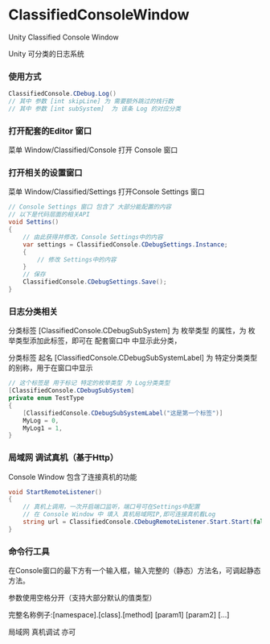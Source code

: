 # ClassifiedConsoleWindow
Unity Classified Console Window

Unity 可分类的日志系统

### 使用方式

``` C#
ClassifiedConsole.CDebug.Log()
// 其中 参数 [int skipLine] 为 需要额外跳过的栈行数
// 其中 参数 [int subSystem]  为 该条 Log 的对应分类
```
### 打开配套的Editor 窗口

菜单 Window/Classified/Console 打开 Console 窗口

### 打开相关的设置窗口

菜单 Window/Classified/Settings 打开Console Settings 窗口

``` C#
// Console Settings 窗口 包含了 大部分能配置的内容
// 以下是代码层面的相关API
void Settins()
{
    // 由此获得并修改，Console Settings中的内容
    var settings = ClassifiedConsole.CDebugSettings.Instance;
    {
        // 修改 Settings中的内容
    }
    // 保存
    ClassifiedConsole.CDebugSettings.Save();
}
```
### 日志分类相关
分类标签 [ClassifiedConsole.CDebugSubSystem] 为 枚举类型 的属性，为 枚举类型添加此标签，即可在 配套窗口中 中显示此分类，

分类标签 起名 [ClassifiedConsole.CDebugSubSystemLabel] 为 特定分类类型的别称，用于在窗口中显示

``` C#
// 这个标签是 用于标记 特定的枚举类型 为 Log分类类型
[ClassifiedConsole.CDebugSubSystem]
private enum TestType
{
    [ClassifiedConsole.CDebugSubSystemLabel("这是第一个标签")]
    MyLog = 0,
    MyLog1 = 1,
}
```
### 局域网 调试真机（基于Http）
Console Window 包含了连接真机的功能

``` C#
void StartRemoteListener()
{
    // 真机上调用，一次开启端口监听，端口号可在Settings中配置
    // 在 Console Window 中 填入 真机局域网IP,即可连接真机看Log
    string url = ClassifiedConsole.CDebugRemoteListener.Start.Start(false);
}
```

### 命令行工具

在Console窗口的最下方有一个输入框，输入完整的（静态）方法名，可调起静态方法。

参数使用空格分开（支持大部分默认的值类型）

完整名称例子:[namespace].[class].[method] [param1] [param2] [...]

局域网 真机调试 亦可